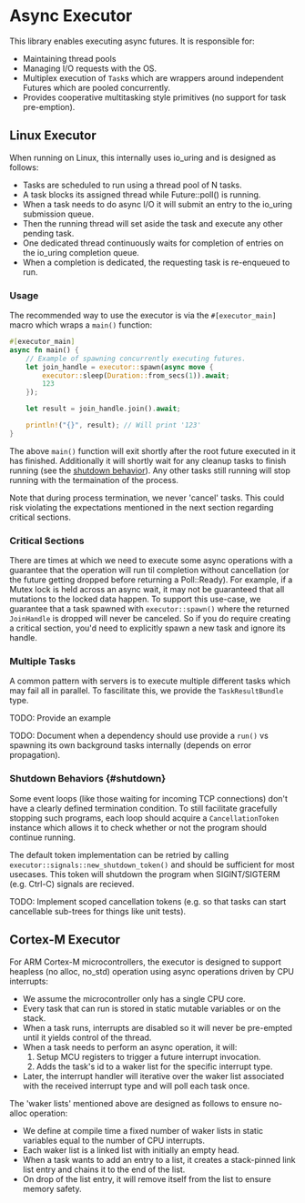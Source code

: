 # Async Executor

This library enables executing async futures. It is responsible for:

- Maintaining thread pools
- Managing I/O requests with the OS.
- Multiplex execution of `Task`s which are wrappers around independent Futures which are pooled concurrently.
- Provides cooperative multitasking style primitives (no support for task pre-emption).

## Linux Executor

When running on Linux, this internally uses io_uring and is designed as follows:

- Tasks are scheduled to run using a thread pool of N tasks.
- A task blocks its assigned thread while Future::poll() is running.
- When a task needs to do async I/O it will submit an entry to the io_uring submission queue.
- Then the running thread will set aside the task and execute any other pending task.
- One dedicated thread continuously waits for completion of entries on the io_uring completion queue.
- When a completion is dedicated, the requesting task is re-enqueued to run.

### Usage

The recommended way to use the executor is via the `#[executor_main]` macro which wraps a `main()` function:

```rust
#[executor_main]
async fn main() {
    // Example of spawning concurrently executing futures.
    let join_handle = executor::spawn(async move {
        executor::sleep(Duration::from_secs(1)).await;
        123
    });

    let result = join_handle.join().await;

    println!("{}", result); // Will print '123'
}
```

The above `main()` function will exit shortly after the root future executed in it has finished.
Additionally it will shortly wait for any cleanup tasks to finish running (see the
[shutdown behavior](#shutdown)). Any other tasks still running will stop running with the
termaination of the process.

Note that during process termination, we never 'cancel' tasks. This could risk violating the
expectations mentioned in the next section regarding critical sections.

### Critical Sections

There are times at which we need to execute some async operations with a guarantee that the operation will run til completion without cancellation (or the future getting dropped before returning a Poll::Ready). For example, if a Mutex lock is held across an async wait, it may not be guaranteed that all mutations to the locked data happen. To support this use-case, we guarantee that a task spawned with `executor::spawn()` where the returned `JoinHandle` is dropped will never be canceled. So if you do require creating a critical section, you'd need to explicitly spawn a new task and ignore its handle.

### Multiple Tasks

A common pattern with servers is to execute multiple different tasks which may fail all in parallel. To fascilitate this, we provide the `TaskResultBundle` type.

TODO: Provide an example

TODO: Document when a dependency should use provide a `run()` vs spawning its own background tasks internally (depends on error propagation).

### Shutdown Behaviors {#shutdown}

Some event loops (like those waiting for incoming TCP connections) don't have a clearly defined termination
condition. To still facilitate gracefully stopping such programs, each loop should acquire a
`CancellationToken` instance which allows it to check whether or not the program should continue
running.

The default token implementation can be retried by calling `executor::signals::new_shutdown_token()`
and should be sufficient for most usecases. This token will shutdown the program when
SIGINT/SIGTERM (e.g. Ctrl-C) signals are recieved.

TODO: Implement scoped cancellation tokens (e.g. so that tasks can start cancellable sub-trees for things like unit tests).

## Cortex-M Executor

For ARM Cortex-M microcontrollers, the executor is designed to support heapless (no alloc, no_std) operation using async operations driven by CPU interrupts:

- We assume the microcontroller only has a single CPU core.
- Every task that can run is stored in static mutable variables or on the stack.
- When a task runs, interrupts are disabled so it will never be pre-empted until it yields control of the thread.
- When a task needs to perform an async operation, it will:
    1. Setup MCU registers to trigger a future interrupt invocation.
    2. Adds the task's id to a waker list for the specific interrupt type.
- Later, the interrupt handler will iterative over the waker list associated with the received interrupt type and will poll each task once.

The 'waker lists' mentioned above are designed as follows to ensure no-alloc operation:

- We define at compile time a fixed number of waker lists in static variables equal to the number of CPU interrupts.
- Each waker list is a linked list with initially an empty head.
- When a task wants to add an entry to a list, it creates a stack-pinned link list entry and chains it to the end of the list.
- On drop of the list entry, it will remove itself from the list to ensure memory safety.
